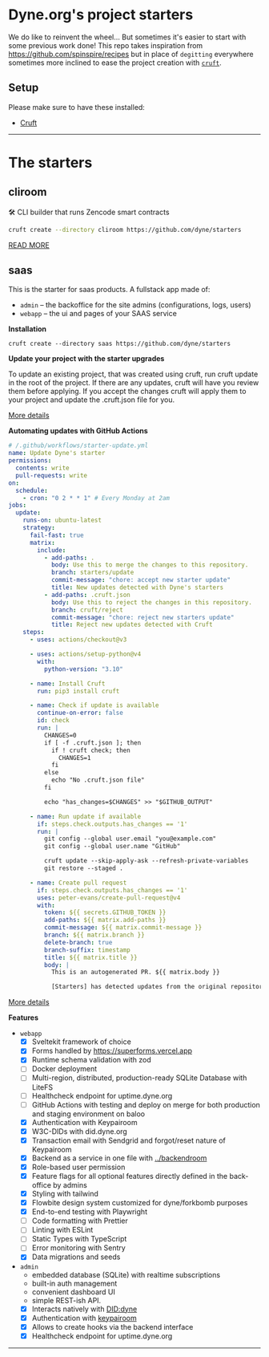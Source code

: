 # Dyne.org's project starters

We do like to reinvent the wheel... But sometimes it's easier to start with some previous work done!
This repo takes inspiration from https://github.com/spinspire/recipes but in place of
`degitting` everywhere sometimes more inclined to ease the project creation with
[`cruft`](https://github.com/cruft/cruft).

## Setup

Please make sure to have these installed:

- [Cruft](https://cruft.github.io/cruft/#installation)

---

# The starters

## cliroom

🛠️ CLI builder that runs Zencode smart contracts

```bash
cruft create --directory cliroom https://github.com/dyne/starters
```
[READ MORE](https://github.com/dyne/starters/tree/main/cliroom/%7B%7Bcookiecutter.project_slug%7D%7D)


## saas

This is the starter for saas products. A fullstack app made of:

- `admin` – the backoffice for the site admins (configurations, logs, users)
- `webapp` – the ui and pages of your SAAS service

**Installation**

```
cruft create --directory saas https://github.com/dyne/starters
```

**Update your project with the starter upgrades**

To update an existing project, that was created using cruft, run cruft update 
in the root of the project. If there are any updates, cruft will have you 
review them before applying. If you accept the changes cruft will apply them to
your project and update the .cruft.json file for you.

[More details](https://cruft.github.io/cruft/#updating-a-project)

**Automating updates with GitHub Actions**

```yaml
# /.github/workflows/starter-update.yml
name: Update Dyne's starter
permissions:
  contents: write
  pull-requests: write
on:
  schedule:
    - cron: "0 2 * * 1" # Every Monday at 2am
jobs:
  update:
    runs-on: ubuntu-latest
    strategy:
      fail-fast: true
      matrix:
        include:
          - add-paths: .
            body: Use this to merge the changes to this repository.
            branch: starters/update
            commit-message: "chore: accept new starter update"
            title: New updates detected with Dyne's starters
          - add-paths: .cruft.json
            body: Use this to reject the changes in this repository.
            branch: cruft/reject
            commit-message: "chore: reject new starters update"
            title: Reject new updates detected with Cruft
    steps:
      - uses: actions/checkout@v3

      - uses: actions/setup-python@v4
        with:
          python-version: "3.10"

      - name: Install Cruft
        run: pip3 install cruft

      - name: Check if update is available
        continue-on-error: false
        id: check
        run: |
          CHANGES=0
          if [ -f .cruft.json ]; then
            if ! cruft check; then
              CHANGES=1
            fi
          else
            echo "No .cruft.json file"
          fi

          echo "has_changes=$CHANGES" >> "$GITHUB_OUTPUT"

      - name: Run update if available
        if: steps.check.outputs.has_changes == '1'
        run: |
          git config --global user.email "you@example.com"
          git config --global user.name "GitHub"

          cruft update --skip-apply-ask --refresh-private-variables
          git restore --staged .

      - name: Create pull request
        if: steps.check.outputs.has_changes == '1'
        uses: peter-evans/create-pull-request@v4
        with:
          token: ${{ secrets.GITHUB_TOKEN }}
          add-paths: ${{ matrix.add-paths }}
          commit-message: ${{ matrix.commit-message }}
          branch: ${{ matrix.branch }}
          delete-branch: true
          branch-suffix: timestamp
          title: ${{ matrix.title }}
          body: |
            This is an autogenerated PR. ${{ matrix.body }}

            [Starters] has detected updates from the original repository.
```
[More details](https://cruft.github.io/cruft/#automating-updates-with-github-actions)

**Features**

- `webapp`
  - [x] Sveltekit framework of choice
  - [x] Forms handled by https://superforms.vercel.app
  - [x] Runtime schema validation with zod
  - [ ] Docker deployment
  - [ ] Multi-region, distributed, production-ready SQLite Database with LiteFS
  - [ ] Healthcheck endpoint for uptime.dyne.org
  - [ ] GitHub Actions with testing and deploy on merge for both production and staging environment on baloo
  - [x] Authentication with Keypairoom
  - [x] W3C-DIDs with did.dyne.org
  - [x] Transaction email with Sendgrid and forgot/reset nature of Keypairoom
  - [x] Backend as a service in one file with [../backendroom](../backendroom)
  - [x] Role-based user permission
  - [x] Feature flags for all optional features directly defined in the back-office by admins
  - [x] Styling with tailwind
  - [x] Flowbite design system customized for dyne/forkbomb purposes
  - [x] End-to-end testing with Playwright
  - [ ] Code formatting with Prettier
  - [ ] Linting with ESLint
  - [ ] Static Types with TypeScript
  - [ ] Error monitoring with Sentry
  - [x] Data migrations and seeds
- `admin`
  - embedded database (SQLite) with realtime subscriptions
  - built-in auth management
  - convenient dashboard UI
  - simple REST-ish API.
  - [x] Interacts natively with [DID:dyne](https://github.com/dyne/w3c-did)
  - [x] Authentication with [keypairoom](https://github.com/ledgerproject/keypairoom)
  - [x] Allows to create hooks via the backend interface
  - [x] Healthcheck endpoint for uptime.dyne.org

---
